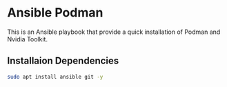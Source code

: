 # Ansible Podman

This is an Ansible playbook that provide a quick installation of Podman and Nvidia Toolkit.

## Installaion Dependencies

```bash
sudo apt install ansible git -y
```

